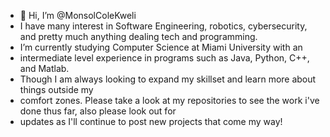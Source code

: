 - 👋 Hi, I’m @MonsolColeKweli
- I have many interest in Software Engineering, robotics, cybersecurity, and pretty much anything dealing tech and programming. 
- I’m currently studying Computer Science at Miami University with an
- intermediate level experience in programs such as Java, Python, C++, and Matlab.
- Though I am always looking to expand my skillset and learn more about things outside my
- comfort zones. Please take a look at my repositories to see the work i've done thus far, also please look out for
- updates as I'll continue to post new projects that come my way!

<!---
MonsolColeKweli/MonsolColeKweli is a ✨ special ✨ repository because its `README.md` (this file) appears on your GitHub profile.
You can click the Preview link to take a look at your changes.
--->
